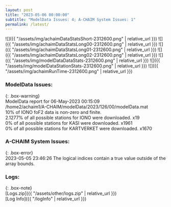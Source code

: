 ```yaml
---
layout: post
title: "2023-05-06 00:00:00"
subtitle: "ModelData Issues: 4; A-CHAIM System Issues: 1"
permalink: /latest/
---
```


![]({{ "/assets/img/achaimDataStatsShort-2312600.png" | relative_url }})
![]({{ "/assets/img/achaimDataStatsLong00-2312600.png" | relative_url }})
![]({{ "/assets/img/achaimDataStatsLong01-2312600.png" | relative_url }})
![]({{ "/assets/img/achaimDataStatsLong02-2312600.png" | relative_url }})
![]({{ "/assets/img/modelDataDataStats-2312600.png" | relative_url }})
![]({{ "/assets/img/modelDataStationStats-2312600.png" | relative_url }})
![]({{ "/assets/img/achaimRunTime-2312600.png" | relative_url }})


### ModelData Issues:  
  
{: .box-warning}  
 ModelData report for 06-May-2023 00:15:09   
 /home2/achaim1/A-CHAIM/modelData/2023/126/00/modelData.mat   
 10% of IONO foF2 data is non-zero and finite.   
 2.1277% of all possible stations for IONO were downloaded. x19   
 0% of all possible stations for KASI were downloaded. x1961   
 0% of all possible stations for KARTVERKET were downloaded. x1670   
  
### A-CHAIM System Issues:  
  
{: .box-error}  
2023-05-05 23:46:26 The logical indices contain a true value outside of the array bounds.  

### Logs:  
  
{: .box-note}  
[Logs.zip]({{ "/assets/other/logs.zip" | relative_url }})  
[Log Info]({{ "/logInfo" | relative_url }})  

